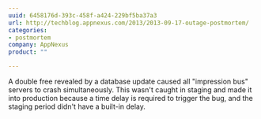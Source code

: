 ```yaml
---
uuid: 6458176d-393c-458f-a424-229bf5ba37a3
url: http://techblog.appnexus.com/2013/2013-09-17-outage-postmortem/
categories:
- postmortem
company: AppNexus
product: ""

---
```


A double free revealed by a database update caused all "impression bus" servers to crash simultaneously. This wasn't caught in staging and made it into production because a time delay is required to trigger the bug, and the staging period didn't have a built-in delay.
